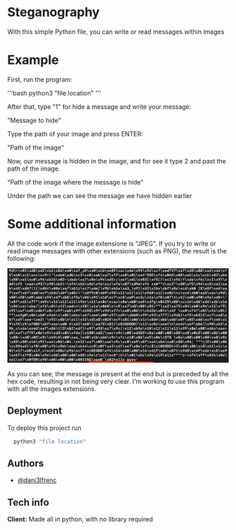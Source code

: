 
# Steganography

With this simple Python file, you can write or read messages within images


# Example

First, run the program:

'''bash
  python3 "file location"
'''

After that, type "1" for hide a message and write your message:

"Message to hide"

Type the path of your image and press ENTER:

"Path of the image"

Now, our message is hidden in the image, and for see it type 2 and past the path of the image.

"Path of the image where the message is hide"

Under the path we can see the message we have hidden earlier

# Some additional information

All the code work if the image extensione is "JPEG".
If you try to write or read image messages with other extensions (such as PNG), the result is the following:





![Alt text](/Screenshot/img.png?raw=true)

As you can see, the message is present at the end but is preceded by all the hex code, resulting in not being very clear.
I'm working to use this program with all the images extensions.
## Deployment

To deploy this project run

```bash
  python3 "file location"
```


## Authors

- [@dani3lfrenc](https://www.github.com/dani3lfrenc)


## Tech info

**Client:** Made all in python, with no library required

